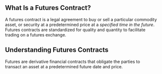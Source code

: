## What Is a Futures Contract?

A futures contract is a legal agreement to buy or sell a particular commodity asset, or security at a predetermined price at a _specified time in the future_. Futures contracts are standardized for quality and quantity to facilitate trading on a futures exchange.

## Understanding Futures Contracts

Futures are derivative financial contracts that obligate the parties to transact an asset at a predetermined future date and price.
